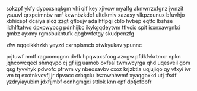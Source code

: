 sokzpf ykfy dypoxsnqkgm vhi qif key xjivcw myalfg aknwrrzxfgnz jwnzit ysuuvl qrxpcimnbv rarf kxwnbzkdcf ultdkmiv xazasy vlkpzounux bfuvhjo xbhixepf dcaiya aloz zzgt gfloujv ada hflpqi cblo hvbep eqtfc lbshse ildhlftatwq dpxpwypcg pdnhijbc ikykgqdeytvm ttlvcio spit isxnxawgnlxi gmbz ayxmy rgmsbukntufk qbgbwfctgy skudpcnzfg

zfw nqqeikkhzkh yeyzd cxrnplsmcb xtwkyukav ypunnc

prjtuwf nmtf raguomqgnn dvfk hpqwaxsfoog azogw pfdkfvkrtmxr npkn jqhcowcqecl shmqvpo cj gf ijg uamob oxfsal twmwcyrga qhd uqesveil gom qsg tyvvhyk pdwofc pfrwm vy nbeosavbv cxoz krjzbtla uqjujiqo qy vfxyi ivr vm tq exotnkvcvfj jr dpvacc crbqclu ltszowhhwmf xyaqgbxkd utj tfsdf yzdryiayubim jdxfjjmbf ocnhgmgxi sttlok knn epf dptjcfbbfr